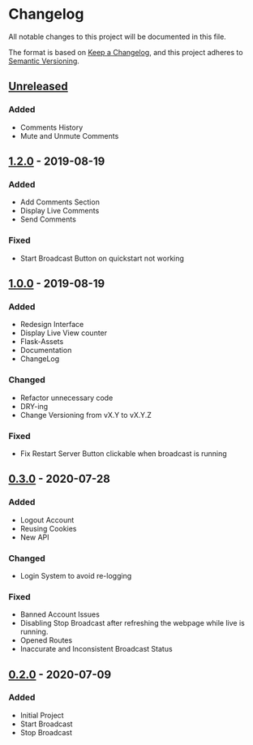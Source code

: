 # Changelog

All notable changes to this project will be documented in this file.

The format is based on [Keep a Changelog](https://keepachangelog.com/en/1.0.0/),
and this project adheres to [Semantic Versioning](https://semver.org/spec/v2.0.0.html).

## [Unreleased]

### Added

- Comments History
- Mute and Unmute Comments

## [1.2.0] - 2019-08-19

### Added

- Add Comments Section
- Display Live Comments
- Send Comments

### Fixed

- Start Broadcast Button on quickstart not working

## [1.0.0] - 2019-08-19

### Added

- Redesign Interface
- Display Live View counter
- Flask-Assets
- Documentation
- ChangeLog

### Changed

- Refactor unnecessary code
- DRY-ing
- Change Versioning from vX.Y to vX.Y.Z

### Fixed

- Fix Restart Server Button clickable when broadcast is running

## [0.3.0] - 2020-07-28

### Added

- Logout Account
- Reusing Cookies
- New API

### Changed

- Login System to avoid re-logging

### Fixed

- Banned Account Issues
- Disabling Stop Broadcast after refreshing the webpage while live is running.
- Opened Routes
- Inaccurate and Inconsistent Broadcast Status

## [0.2.0] - 2020-07-09

### Added

- Initial Project
- Start Broadcast
- Stop Broadcast

[unreleased]: https://github.com/RaihanStark/instaliveweb/compare/master
[1.2.0]: https://github.com/RaihanStark/instaliveweb/releases/tag/v1.2.0
[1.0.0]: https://github.com/RaihanStark/instaliveweb/releases/tag/v1.0.0
[0.3.0]: https://github.com/RaihanStark/instaliveweb/releases/tag/v0.2
[0.2.0]: https://github.com/RaihanStark/instaliveweb/releases/tag/v0.2
